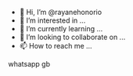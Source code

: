 - 👋 Hi, I’m @rayanehonorio
- 👀 I’m interested in ...
- 🌱 I’m currently learning ...
- 💞️ I’m looking to collaborate on ...
- 📫 How to reach me ...

<!---
rayanehonorio/rayanehonorio is a ✨ special ✨ repository because its `README.md` (this file) appears on your GitHub profile.
You can click the Preview link to take a look at your changes.
--->whatsapp gb
